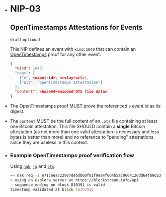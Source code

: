 - NIP-03
  ======
  
  OpenTimestamps Attestations for Events
  --------------------------------------
  
  `draft` `optional`
  
  This NIP defines an event with `kind:1040` that can contain an [OpenTimestamps](https://opentimestamps.org/) proof for any other event:
  
  ```json
  {
    "kind": 1040
    "tags": [
      ["e", <event-id>, <relay-url>],
      ["alt", "opentimestamps attestation"]
    ],
    "content": <base64-encoded OTS file data>
  }
  ```
- The OpenTimestamps proof MUST prove the referenced `e` event id as its digest.
- The `content` MUST be the full content of an `.ots` file containing at least one Bitcoin attestation. This file SHOULD contain a **single** Bitcoin attestation (as not more than one valid attestation is necessary and less bytes is better than more) and no reference to "pending" attestations since they are useless in this context.
- ### Example OpenTimestamps proof verification flow
  
  Using [`nak`](https://github.com/fiatjaf/nak), [`jq`](https://jqlang.github.io/jq/) and [`ots`](https://github.com/fiatjaf/ots):
  
  ```bash
  ~> nak req -i e71c6ea722987debdb60f81f9ea4f604b5ac0664120dd64fb9d23abc4ec7c323 wss://nostr-pub.wellorder.net | jq -r .content | ots verify
  > using an esplora server at https://blockstream.info/api
  - sequence ending on block 810391 is valid
  timestamp validated at block [810391]
  ```